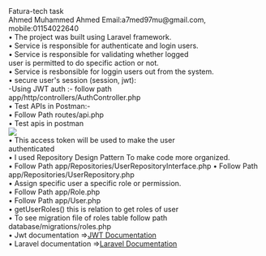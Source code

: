 <html>
<body>
Fatura-tech task<br>
Ahmed Muhammed Ahmed 
Email:a7med97mu@gmail.com,
mobile:01154022640<br>
• The project was built using Laravel framework.<br>
• Service is responsible for authenticate and login users.<br>
• Service is responsible for validating whether logged <br>
user is permitted to do specific action or not.<br>
• Service is resbonsible for loggin users out from the 
system.<br>
• secure user's session (session, jwt):<br>
-Using JWT auth :- follow path <br>
app/http/controllers/AuthController.php<br>
• Test APIs in Postman:-<br>
• Follow Path routes/api.php<br>
• Test apis in postman<br>
<img src="https://drive.google.com/file/d/1Ez7V1tspoicC1IYNoohDB343iBOwnkcw/view?usp=sharing"><br>
• This access token will be used to make the user <br>
authenticated<br>
• I used Repository Design Pattern To make code more 
organized.<br>
• Follow Path 
app/Repositories/UserRepositoryInterface.php
• Follow Path app/Repositories/UserRepository.php<br>
• Assign specific user a specific role or permission.<br>
• Follow Path app/Role.php<br>
• Follow Path app/User.php<br>
• getUserRoles() this is relation to get roles of user<br>
• To see migration file of roles table follow path 
database/migrations/roles.php<br>
• Jwt documentation =><a href="https://jwt-auth.readthedocs.io/en/develop/laravel-installation/">JWT Documentation</a> <br>
• Laravel documentation =><a href="https://laravel.com ">Laravel Documentation</a> <br>
</body>
</html>
